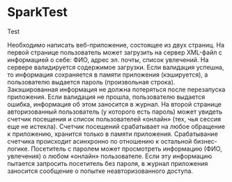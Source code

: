 # SparkTest
Test

Необходимо написать веб-приложение, состоящее из двух страниц. 
На первой странице пользователь может загрузить на сервер XML-файл с информацией о себе: ФИО, адрес эл. почты, список увлечений.
На сервере валидируется содержимое загрузки. 
Если валидация успешна, то информация сохраняется в памяти приложения (кэшируется), а пользователю выдается пароль (произвольная строка). 
Закэшированная информация не должна потеряться после перезапуска приложения.
Если валидация не прошла, пользователю выдается ошибка, информация об этом заносится в журнал. 
На второй странице авторизованный пользователь (у которого есть пароль) может увидеть счетчик посещения 
и список пользователей «онлайн» (тех, чья сессия еще не истекла).
Счетчик посещений срабатывает на любое обращение к приложению, хранится только в памяти приложения. 
Срабатывание счетчика происходит асинхронно по отношению к остальной бизнес-логике.
Посетитель с паролем может просмотреть информацию (ФИО, увлечения) о любом «онлайн» пользователе. 
Если эту информацию пытается запросить посетитель без пароля,
в журнал приложения заносится сообщение о попытке неавторизованного доступа. 
